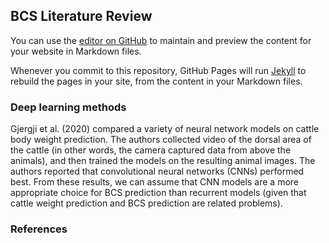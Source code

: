 ## BCS Literature Review

You can use the [editor on GitHub](https://github.com/nckgreene/bcs.github.io/edit/master/index.md) to maintain and preview the content for your website in Markdown files.

Whenever you commit to this repository, GitHub Pages will run [Jekyll](https://jekyllrb.com/) to rebuild the pages in your site, from the content in your Markdown files.

### Deep learning methods
Gjergji et al. (2020) compared a variety of neural network models on cattle body weight prediction. The authors collected video of the dorsal area of the cattle (in other words, the camera captured data from above the animals), and then trained the models on the resulting animal images. The authors reported that convolutional neural networks (CNNs) performed best. From these results, we can assume that CNN models are a more appropriate choice for BCS prediction than recurrent models (given that cattle weight prediction and BCS prediction are related problems).
### References
